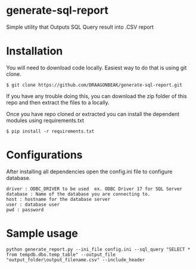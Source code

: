 # generate-sql-report
Simple utility that Outputs SQL Query result into .CSV report

# Installation
You will need to download code locally. Easiest way to do that is using git clone.
```
$ git clone https://github.com/DRAAGONBEAK/generate-sql-report.git
```

If you have any trouble doing this, you can download the zip folder of this repo and then extract the files to a locally.

Once you have repo cloned or extracted you can install the dependent modules using requirements.txt
```
$ pip install -r requirements.txt
```

# Configurations
After installing all dependencies open the config.ini file to configure database.
```
driver : ODBC_DRIVER to be used  ex. ODBC Driver 17 for SQL Server
database : Name of the database you are connecting to.
host : hostname for the database server
user : database user 
pwd : password
```

# Sample usage
```
python generate_report.py --ini_file config.ini --sql_query "SELECT * from tempdb.dbo.temp_table" --output_file "output_folder\output_filename.csv" --include_header
```
